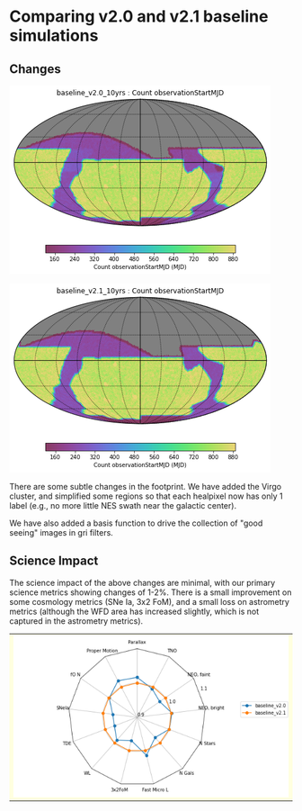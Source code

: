# Comparing v2.0 and v2.1 baseline simulations



## Changes

![v2.0 footprint](thumb.baseline_v2_0_10yrs_Count_observationStartMJD_HEAL_SkyMap.png)

![v2.1 footprint](thumb.baseline_v2_1_10yrs_Count_observationStartMJD_HEAL_SkyMap.png)

There are some subtle changes in the footprint. We have added the Virgo cluster, and simplified some regions so that each healpixel now has only 1 label (e.g., no more little NES swath near the galactic center).

We have also added a basis function to drive the collection of "good seeing" images in gri filters. 

## Science Impact

The science impact of the above changes are minimal, with our primary science metrics showing changes of 1-2%. There is a small improvement on some cosmology metrics (SNe Ia, 3x2 FoM), and a small loss on astrometry metrics (although the WFD area has increased slightly, which is not captured in the astrometry metrics).


<table style="background-color:#FFFFE0;">
<tr>
<td><img src="compare_radar.png"/>
</td>
</tr>
</table>

